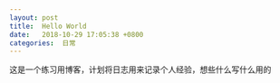 ```yaml
---
layout: post
title:  Hello World
date:   2018-10-29 17:05:38 +0800
categories:  日常
---
```

这是一个练习用博客，计划将日志用来记录个人经验，想些什么写什么用的